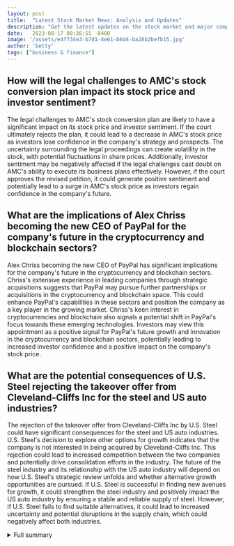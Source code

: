 ```yaml
---
layout: post
title:  "Latest Stock Market News: Analysis and Updates"
description: "Get the latest updates on the stock market and major company news. Dive deeper with analysis and insights on recent developments."
date:   2023-08-17 00:36:55 -0400
image: '/assets/e4f734e3-b7d1-4e61-b6d4-ba28b2befb15.jpg'
author: 'betty'
tags: ["business & finance"]
---
```


## How will the legal challenges to AMC's stock conversion plan impact its stock price and investor sentiment?
The legal challenges to AMC's stock conversion plan are likely to have a significant impact on its stock price and investor sentiment. If the court ultimately rejects the plan, it could lead to a decrease in AMC's stock price as investors lose confidence in the company's strategy and prospects. The uncertainty surrounding the legal proceedings can create volatility in the stock, with potential fluctuations in share prices. Additionally, investor sentiment may be negatively affected if the legal challenges cast doubt on AMC's ability to execute its business plans effectively. However, if the court approves the revised petition, it could generate positive sentiment and potentially lead to a surge in AMC's stock price as investors regain confidence in the company's future.

## What are the implications of Alex Chriss becoming the new CEO of PayPal for the company's future in the cryptocurrency and blockchain sectors?
Alex Chriss becoming the new CEO of PayPal has significant implications for the company's future in the cryptocurrency and blockchain sectors. Chriss's extensive experience in leading companies through strategic acquisitions suggests that PayPal may pursue further partnerships or acquisitions in the cryptocurrency and blockchain space. This could enhance PayPal's capabilities in these sectors and position the company as a key player in the growing market. Chriss's keen interest in cryptocurrencies and blockchain also signals a potential shift in PayPal's focus towards these emerging technologies. Investors may view this appointment as a positive signal for PayPal's future growth and innovation in the cryptocurrency and blockchain sectors, potentially leading to increased investor confidence and a positive impact on the company's stock price.

## What are the potential consequences of U.S. Steel rejecting the takeover offer from Cleveland-Cliffs Inc for the steel and US auto industries?
The rejection of the takeover offer from Cleveland-Cliffs Inc by U.S. Steel could have significant consequences for the steel and US auto industries. U.S. Steel's decision to explore other options for growth indicates that the company is not interested in being acquired by Cleveland-Cliffs Inc. This rejection could lead to increased competition between the two companies and potentially drive consolidation efforts in the industry. The future of the steel industry and its relationship with the US auto industry will depend on how U.S. Steel's strategic review unfolds and whether alternative growth opportunities are pursued. If U.S. Steel is successful in finding new avenues for growth, it could strengthen the steel industry and positively impact the US auto industry by ensuring a stable and reliable supply of steel. However, if U.S. Steel fails to find suitable alternatives, it could lead to increased uncertainty and potential disruptions in the supply chain, which could negatively affect both industries.

<details>
  <summary>Full summary</summary>
The stock market is experiencing notable movements during midday trading. Here are the latest updates on some companies that are making headlines.<br><br>**AMC's Stock Conversion Plan Faces Legal Hurdles**<br>Shares of AMC Entertainment Holdings (AMC) soared after a U.S. court blocked the theater chain's stock conversion plan. A Delaware court judge declined to approve the proposed settlement by AMC, prompting the company to file a revised petition. While AMC common shares surged, AMC preferred shares fell. The stock conversion plan and market movements surrounding AMC have sparked discussions on investor-focused platforms like stocktwits.com, with a short squeeze expected to generate buy pressure on AMC shares.<br><br>**PayPal Announces New CEO, Alex Chriss**<br>Dan Schulman, PayPal's CEO for almost a decade, announced he would be stepping away by the end of 2023. PayPal unveiled Schulman's successor, Alex Chriss, who brings with him extensive experience in leading companies through strategic acquisitions and has a keen interest in cryptocurrencies and blockchain. The announcement had a mixed impact on PayPal's stock, with a slight decline following the news. However, investors see Chriss as injecting new life into PayPal and enhancing the company's crypto ambitions and future.<br><br>**U.S. Steel Rejects Takeover Offer**<br>United States Steel Corp. rejected a takeover offer from Cleveland-Cliffs Inc. The company's strategic review will explore other options for growth. The bid raised questions about the future of the steel industry, with implications for the US auto industry. Cliffs, which has been an active dealmaker in the industry, believes the bid will succeed, while US Steel defends its decision and predicts domestic demand will benefit from green-energy infrastructure projects.<br><br>**Tesla Lowers Prices in China**<br>Shares of Tesla slipped with lowered prices in China. Elon Musk signaled further price cuts to boost demand for electric cars in the country, which led to a decrease in the stock value of Tesla's Chinese rivals. The price cuts have sparked a price war in China, with other car manufacturers following suit. While Tesla's China-made vehicle sales increased, its rivals saw a significant drop. The situation has also impacted European car makers, who experienced a decrease in share prices.<br><br>**Hawaiian Electric Faces Challenges Post-Wildfires**<br>Shares of Hawaiian Electric Industries plummeted following a downgrade by S&P and concerns over potential liabilities stemming from the wildfires in Maui. Class-action lawsuits have been filed against the company for alleged responsibility. The situation has weakened Hawaiian Electric's financial position, with a significant impact on its customer base. Analysts compare the situation to the bankruptcy of PG&E Corp.<br><br>**Nikola Recalls Battery Electric Vehicles**<br>Electric truck maker Nikola recalled its battery electric semi trucks after a coolant leak caused a battery fire. The company placed a temporary hold on new sales. Nikola's stock plummeted, and the CEO and president departed. The cause of the fire was identified as a coolant leak, and a remedy will be provided. BEV truck owners are advised to keep the MBD switch on for monitoring and safety. The recalls do not affect hydrogen fuel cell EVs.<br><br>**Okta Receives Double Upgrade**<br>Okta Inc. shares saw a modest gain as the identity-management software company scored a double upgrade ahead of earnings following a previous downgrade. Analysts see a favorable risk/reward ratio for Okta, with anticipated growth in annual recurring revenue. The company is facing challenges in customer identity-access management but remains optimistic about future performance.<br><br>**Teledyne Technologies' Acquisition of FLIR**<br>Teledyne Technologies Incorporated and FLIR Systems, Inc. have entered into a definitive agreement for Teledyne to acquire FLIR in a cash and stock transaction valued at approximately $8.0 billion. The acquisition is expected to be immediately accretive to earnings and is subject to regulatory approvals.<br><br>These developments in the stock market and major company updates have created volatility and excitement among investors. The impact of these events will continue to unfold as companies navigate their next steps and investors assess the potential opportunities and risks. Stay tuned for more updates on these and other market-moving events.
</details>
